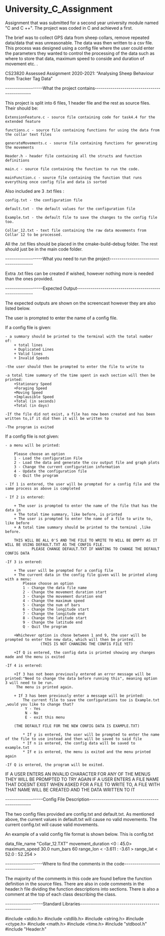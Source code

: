 # University_C_Assignment
Assignment that was submitted for a second year university module named "C and C ++". The project was coded in C and achieved a first.

The brief was to collect GPS data from sheep collars, remove repeated data/data that was unreasonable. The data was then written to a csv file.
This process was designed using a config file where the user could enter the parameters they wanted to control the processing of the data such as where to store that data, maximum speed to conside and duration of movement etc. .

CS23820 Assessed Assignment 2020-2021: 
“Analysing Sheep Behaviour from Tracker Tag Data”

-------------------What the project contains----------------------------------------------

This project is split into 6 files, 1 header file and the rest as source files.
Their should be:

	ExtensionFeature.c - source file containing code for task4.4 for the extended feature 

	functions.c - source file containing functions for using the data from the collar text files

	generateMovements.c - source file containing functions for generating the movements

	Header.h - header file containing all the structs and function definitions

	main.c - source file containing the function to run the code.

	mainFunction.c - source file containing the function that runs everything once config file and data is sorted


Also included are 3 .txt files :


	config.txt - the configuration file

	default.txt - the default values for the configuration file

	Example.txt - the default file to save the changes to the config file too.
	
	Collar_12.txt - text file containing the raw data movements from Collar 12 to be processed.


All the .txt files should be placed in the cmake-build-debug folder. The rest should just be in the main code folder.
 

-------------------What you need to run the project---------------------------------------

Extra .txt files can be created if wished, however nothing more is needed than the ones provided.

-------------------Expected Output--------------------------------------------------------

The expected outputs are shown on the screencast however they are also listed below.


The user is prompted to enter the name of a config file.

If a config file is given:

	- a summary should be printed to the terminal with the total number of:
		+ total lines
		+ Duplicated Lines
		+ Valid lines
		+ Invalid Speeds

	-the user should then be prompted to enter the file to write to

	-a total time summary of the time spent in each section will then be printed:
		+Stationary Speed
		+Foraging Speed
		+Moving Speed
		+Implausible Speed
		+Total (in seconds)
		+Total (in days)

	-If the file did not exist, a file has now been created and has been written to,if it did then it will be written to

	-The program is exited

If a config file is not given:

	- a menu will be printed:

		Please choose an option
 		1 - Load the configuration File
 		2 - Load the data and generate the csv output file and graph plots
 		3 - Change the current configuration information
 		4 - Update the configuration file
 		Q - Quit the program
	
	- If 1 is entered, the user will be prompted for a config file and the same process as above is completed

	- If 2 is entered:

		+ The user is prompted to enter the name of the file that has the data in
		+ The total time summary, like before, is printed
		+ The user is prompted to enter the name of a file to write to, like before
		+ A total time summary should be printed to the terminal ,like before.

		THIS WILL BE ALL 0'S AND THE FILE TO WRITE TO WILL BE EMPTY AS IT WILL BE USING DEFAULT.TXT AS THE CONFIG FILE. 
				PLEASE CHANGE DEFAULT.TXT IF WANTING TO CHANGE THE DEFAULT CONFIG DATA

	-If 3 is entered:

		+ The user will be prompted for a config file
		+ The current data in the config file given will be printed along with a menu:
			Please choose an option
 			1 - Change the data file name
			2 - Change the movement duration start
 			3 - Change the movement duration end
 			4 - Change the maximum speed 
 			5 - Change the num of bars 
 			6 - Change the longitude start
 			7 - Change the longitude end
 			8 - Change the latitude start
 			9 - Change the latitude end
 			Q - Quit the program
		
		+Whichever option is chose between 1 and 9, the user will be prompted to enter the new data, which will then be printed.
					(THIS IS NOT CHANGING THE CONFIG FILE YET)

		+If Q is entered, the config data is printed showing any changes made and the menu is exited
	
	-If 4 is entered:

		+If 3 has not been previously entered an error message will be printed:"Need to change the data before running this", meaning option 3 will need to be run. 
		 The menu is printed again.

		+ If 3 has been previously enter a message will be printed:
			The current file to save the configurations too is Example.txt ,would you like to change that?
			 Y - Yes 
			 N - No 
 			 E - exit this menu

		(THE DEFAULT FILE FOR THE NEW CONFIG DATA IS EXAMPLE.TXT)

			* If y is entered, the user will be prompted to enter the name of the file to use instead and then will be saved to said file
			* If n is entered, the config data will be saved to example.txt
			* If e is entered, the menu is exited and the menu printed again

	-If Q is entered, the program will be exited.

IF A USER ENTERS AN INVALID CHARACTER FOR ANY OF THE MENUS THEY WILL BE PROMPTED TO TRY AGAIN
IF A USER ENTERS A FILE NAME THAT DOESNT EXIST WHEN ASKED FOR A FILE TO WRITE TO, A FILE WITH THAT NAME WILL BE CREATED AND THE DATA WRITTEN TO IT


-------------------Config File Description------------------------------------------------

The two config files provided are config.txt and default.txt. As mentioned above, the current values in default.txt will 
cause no valid movements. The current config.txt will cause valid movements.

An example of a valid config file format is shown below. This is config.txt

data_file_name "Collar_12.TXT"
movement_duration <0 : 45.0>
maximum_speed 30.0
num_bars 60
range_lon < -3.611 : -3.61 >
range_lat < 52.0 : 52.254 >



-------------------Where to find the comments in the code---------------------------------

The majority of the comments in this code are found before the function definition in the source files.
There are also in code comments in the header.h file dividing the function descriptions into sections. 
There is also a comment at the top of each class describing the class.


-------------------Standard Libraries-----------------------------------------------------

#include <stdio.h>
#include <stdlib.h>
#include <string.h>
#include <ctype.h>
#include <math.h>
#include <time.h>
#include "stdbool.h"
#include "Header.h"

